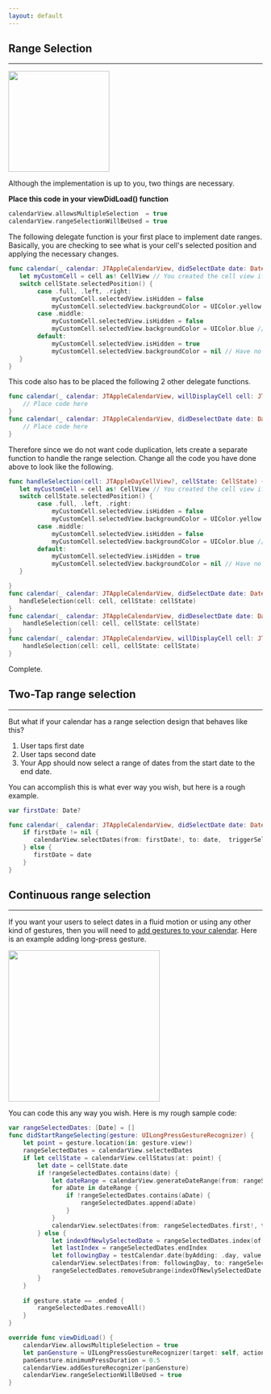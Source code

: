 ```yaml
---
layout: default
---
```


## Range Selection
___

<img src="https://cloud.githubusercontent.com/assets/4571502/16706761/ff11073e-45ea-11e6-8d1a-79fc0c15df90.gif" height="200" width="200">

Although the implementation is up to you, two things are necessary.

**Place this code in your viewDidLoad() function** 

```swift
calendarView.allowsMultipleSelection  = true
calendarView.rangeSelectionWillBeUsed = true
```

The following delegate function is your first place to implement date ranges. Basically, you are checking to see what is your cell's selected position and applying the necessary changes.

```swift
func calendar(_ calendar: JTAppleCalendarView, didSelectDate date: Date, cell: JTAppleDayCellView?, cellState: CellState) {
   let myCustomCell = cell as! CellView // You created the cell view if you followed the tutorial
   switch cellState.selectedPosition() {
        case .full, .left, .right:
            myCustomCell.selectedView.isHidden = false
            myCustomCell.selectedView.backgroundColor = UIColor.yellow // Or you can put what ever you like for your rounded corners, and your stand-alone selected cell
        case .middle:
            myCustomCell.selectedView.isHidden = false
            myCustomCell.selectedView.backgroundColor = UIColor.blue // Or what ever you want for your dates that land in the middle
        default:
            myCustomCell.selectedView.isHidden = true
            myCustomCell.selectedView.backgroundColor = nil // Have no selection when a cell is not selected
   }
}
```

This code also has to be placed the following 2 other delegate functions.

```swift
func calendar(_ calendar: JTAppleCalendarView, willDisplayCell cell: JTAppleDayCellView, date: Date, cellState: CellState) {
    // Place code here
}
func calendar(_ calendar: JTAppleCalendarView, didDeselectDate date: Date, cell: JTAppleDayCellView?, cellState: CellState) {
    // Place code here
}
```

Therefore since we do not want code duplication, lets create a separate function to handle the range selection. Change all the code you have done above to look like the following.

```swift
func handleSelection(cell: JTAppleDayCellView?, cellState: CellState) {
   let myCustomCell = cell as! CellView // You created the cell view if you followed the tutorial
   switch cellState.selectedPosition() {
        case .full, .left, .right:
            myCustomCell.selectedView.isHidden = false
            myCustomCell.selectedView.backgroundColor = UIColor.yellow // Or you can put what ever you like for your rounded corners, and your stand-alone selected cell
        case .middle:
            myCustomCell.selectedView.isHidden = false
            myCustomCell.selectedView.backgroundColor = UIColor.blue // Or what ever you want for your dates that land in the middle
        default:
            myCustomCell.selectedView.isHidden = true
            myCustomCell.selectedView.backgroundColor = nil // Have no selection when a cell is not selected
   }

}
func calendar(_ calendar: JTAppleCalendarView, didSelectDate date: Date, cell: JTAppleDayCellView?, cellState: CellState) {
   handleSelection(cell: cell, cellState: cellState)
}
func calendar(_ calendar: JTAppleCalendarView, didDeselectDate date: Date, cell: JTAppleDayCellView?, cellState: CellState) {
    handleSelection(cell: cell, cellState: cellState)
}
func calendar(_ calendar: JTAppleCalendarView, willDisplayCell cell: JTAppleDayCellView, date: Date, cellState: CellState) {
    handleSelection(cell: cell, cellState: cellState)
}
```

Complete.


## Two-Tap range selection
___

But what if your calendar has a range selection design that behaves like this?

1. User taps first date
2. User taps second date
3. Your App should now select a range of dates from the start date to the end date.

You can accomplish this is what ever way you wish, but here is a rough example.

```swift
var firstDate: Date?

func calendar(_ calendar: JTAppleCalendarView, didSelectDate date: Date, cell: JTAppleDayCellView?, cellState: CellState) {
    if firstDate != nil {
       calendarView.selectDates(from: firstDate!, to: date,  triggerSelectionDelegate: false, keepSelectionIfMultiSelectionAllowed: true)
    } else {
       firstDate = date
    }
}
```

## Continuous range selection
___

If you want your users to select dates in a fluid motion or using any other kind of gestures, then you will need to [add gestures to your calendar](AddingGestures). Here is an example adding long-press gesture.

<img width="300" src="https://cloud.githubusercontent.com/assets/2439146/21446732/dea7361e-c87e-11e6-97ad-b0b66f355faa.gif">

You can code this any way you wish. Here is my rough sample code:

```swift
var rangeSelectedDates: [Date] = []
func didStartRangeSelecting(gesture: UILongPressGestureRecognizer) {
    let point = gesture.location(in: gesture.view!)
    rangeSelectedDates = calendarView.selectedDates
    if let cellState = calendarView.cellStatus(at: point) {
        let date = cellState.date
        if !rangeSelectedDates.contains(date) {
            let dateRange = calendarView.generateDateRange(from: rangeSelectedDates.first ?? date, to: date)
            for aDate in dateRange {
                if !rangeSelectedDates.contains(aDate) {
                    rangeSelectedDates.append(aDate)
                }
            }
            calendarView.selectDates(from: rangeSelectedDates.first!, to: date, keepSelectionIfMultiSelectionAllowed: true)
        } else {
            let indexOfNewlySelectedDate = rangeSelectedDates.index(of: date)! + 1
            let lastIndex = rangeSelectedDates.endIndex
            let followingDay = testCalendar.date(byAdding: .day, value: 1, to: date)!
            calendarView.selectDates(from: followingDay, to: rangeSelectedDates.last!, keepSelectionIfMultiSelectionAllowed: false)
            rangeSelectedDates.removeSubrange(indexOfNewlySelectedDate..<lastIndex)
        }
    }
    
    if gesture.state == .ended {
        rangeSelectedDates.removeAll()
    }
}

override func viewDidLoad() {
	calendarView.allowsMultipleSelection = true
	let panGensture = UILongPressGestureRecognizer(target: self, action: #selector(didStartRangeSelecting(gesture:)))
	panGensture.minimumPressDuration = 0.5
	calendarView.addGestureRecognizer(panGensture)
	calendarView.rangeSelectionWillBeUsed = true 
}
```
